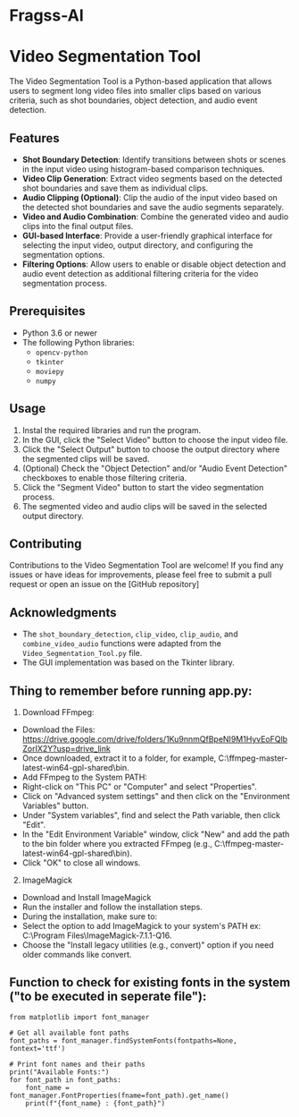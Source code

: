 # Fragss-AI
# Video Segmentation Tool

The Video Segmentation Tool is a Python-based application that allows users to segment long video files into smaller clips based on various criteria, such as shot boundaries, object detection, and audio event detection.

## Features

- **Shot Boundary Detection**: Identify transitions between shots or scenes in the input video using histogram-based comparison techniques.
- **Video Clip Generation**: Extract video segments based on the detected shot boundaries and save them as individual clips.
- **Audio Clipping (Optional)**: Clip the audio of the input video based on the detected shot boundaries and save the audio segments separately.
- **Video and Audio Combination**: Combine the generated video and audio clips into the final output files.
- **GUI-based Interface**: Provide a user-friendly graphical interface for selecting the input video, output directory, and configuring the segmentation options.
- **Filtering Options**: Allow users to enable or disable object detection and audio event detection as additional filtering criteria for the video segmentation process.

## Prerequisites

- Python 3.6 or newer
- The following Python libraries:
  - `opencv-python`
  - `tkinter`
  - `moviepy`
  - `numpy`

## Usage
1. Instal the required libraries and run the program.
2. In the GUI, click the "Select Video" button to choose the input video file.
3. Click the "Select Output" button to choose the output directory where the segmented clips will be saved.
4. (Optional) Check the "Object Detection" and/or "Audio Event Detection" checkboxes to enable those filtering criteria.
5. Click the "Segment Video" button to start the video segmentation process.
6. The segmented video and audio clips will be saved in the selected output directory.

## Contributing

Contributions to the Video Segmentation Tool are welcome! If you find any issues or have ideas for improvements, please feel free to submit a pull request or open an issue on the [GitHub repository]

## Acknowledgments

- The `shot_boundary_detection`, `clip_video`, `clip_audio`, and `combine_video_audio` functions were adapted from the `Video_Segmentation_Tool.py` file.
- The GUI implementation was based on the Tkinter library.

## Thing to remember before running app.py:
1. Download FFmpeg:
- Download the Files: https://drive.google.com/drive/folders/1Ku9nnmQfBpeNI9M1HyvEoFQlbZorIX2Y?usp=drive_link
- Once downloaded, extract it to a folder, for example, C:\ffmpeg-master-latest-win64-gpl-shared\bin.
- Add FFmpeg to the System PATH:
- Right-click on "This PC" or "Computer" and select "Properties".
- Click on "Advanced system settings" and then click on the "Environment Variables" button.
- Under "System variables", find and select the Path variable, then click "Edit".
- In the "Edit Environment Variable" window, click "New" and add the path to the bin folder where you extracted FFmpeg (e.g., C:\ffmpeg-master-latest-win64-gpl-shared\bin).
- Click "OK" to close all windows.

2. ImageMagick
- Download and Install ImageMagick
- Run the installer and follow the installation steps.
- During the installation, make sure to:
- Select the option to add ImageMagick to your system's PATH ex: C:\Program Files\ImageMagick-7.1.1-Q16.
- Choose the "Install legacy utilities (e.g., convert)" option if you need older commands like convert.

## Function to check for existing fonts in the system ("to be executed in seperate file"):
    from matplotlib import font_manager

    # Get all available font paths
    font_paths = font_manager.findSystemFonts(fontpaths=None, fontext='ttf')

    # Print font names and their paths
    print("Available Fonts:")
    for font_path in font_paths:
        font_name = font_manager.FontProperties(fname=font_path).get_name()
        print(f"{font_name} : {font_path}")

